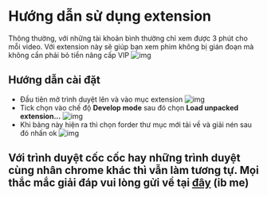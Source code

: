# Hướng dẫn sử dụng extension
 Thông thường, với những tài khoản bình thường chỉ xem được 3 phút cho mỗi video. Với extension này sẽ giúp bạn xem phim không bị gián đoạn mà không cần phải bỏ tiền nâng cấp VIP
![img](http://i.imgur.com/v83BCYc.jpg)
## Hướng dẫn cài đặt
* Đầu tiên mở trình duyệt lên và vào mục extension
![img](https://i.imgur.com/7gbJlL3.jpg)
* Tick chọn vào chế độ <b>Develop mode</b> sau đó chọn <b>Load unpacked extension...</b>
![img](http://i.imgur.com/2t3csi3.jpg)
* Khi bảng này hiện ra thì chọn forder thư mục mới tải về và giải nén sau đó nhấn ok
![img](https://i.imgur.com/7ac6eiz.jpg)
## Với trình duyệt cốc cốc hay những trình duyệt cùng nhân chrome khác thì vẫn làm tương tự. Mọi thắc mắc giải đáp vui lòng gửi về tại [đây](https://www.facebook.com/Tranducy1999) (ib me)